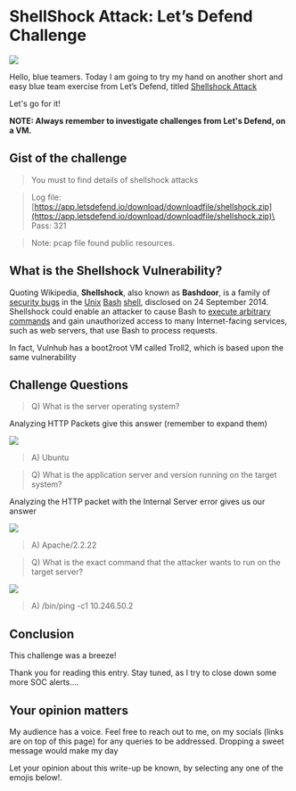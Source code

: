 # ShellShock Attack: Let’s Defend Challenge

&#x20;                                        ![](https://cdn-images-1.medium.com/max/1000/1\*bbSSbnPCASB799173M8OSw.png)

Hello, blue teamers. Today I am going to try my hand on another short and easy blue team exercise from Let’s Defend, titled [Shellshock Attack](https://app.letsdefend.io/dfir/dfir/shellshock-attack/)

Let's go for it!

**NOTE: Always remember to investigate challenges from Let's Defend, on a VM.**

## Gist of the challenge

> You must to find details of shellshock attacks

> Log file: [https://app.letsdefend.io/download/downloadfile/shellshock.zip](https://app.letsdefend.io/download/downloadfile/shellshock.zip)\
> Pass: 321

> Note: pcap file found public resources.

## What is the Shellshock Vulnerability?

Quoting Wikipedia, **Shellshock**, also known as **Bashdoor**, is a family of [security bugs](https://en.wikipedia.org/wiki/Security\_bug) in the [Unix](https://en.wikipedia.org/wiki/Unix) [Bash](https://en.wikipedia.org/wiki/Bash\_\(Unix\_shell\)) [shell](https://en.wikipedia.org/wiki/Shell\_\(computing\)), disclosed on 24 September 2014. Shellshock could enable an attacker to cause Bash to [execute arbitrary commands](https://en.wikipedia.org/wiki/Arbitrary\_code\_execution) and gain unauthorized access to many Internet-facing services, such as web servers, that use Bash to process requests.

In fact, Vulnhub has a boot2root VM called Troll2, which is based upon the same vulnerability

## Challenge Questions

> Q) What is the server operating system?

Analyzing HTTP Packets give this answer (remember to expand them)

&#x20;                                     ![](https://cdn-images-1.medium.com/max/1000/1\*FnoGURi1wWS3YzlvbGG4ZQ.png)

> A) Ubuntu

> Q) What is the application server and version running on the target system?

Analyzing the HTTP packet with the Internal Server error gives us our answer

&#x20;                                         ![](https://cdn-images-1.medium.com/max/1000/1\*9J1k1I2qP2U7T-rIKf101Q.png)

> A) Apache/2.2.22

> Q) What is the exact command that the attacker wants to run on the target server?

&#x20;                                           ![](https://cdn-images-1.medium.com/max/1000/1\*X01cBGnswe\_VJd742jPeNw.png)

> A) /bin/ping -c1 10.246.50.2

## Conclusion

This challenge was a breeze!

Thank you for reading this entry. Stay tuned, as I try to close down some more SOC alerts....

## Your opinion matters

My audience has a voice. Feel free to reach out to me, on my socials (links are on top of this page) for any queries to be addressed. Dropping a sweet message would make my day

Let your opinion about this write-up be known, by selecting any one of the emojis below!.

